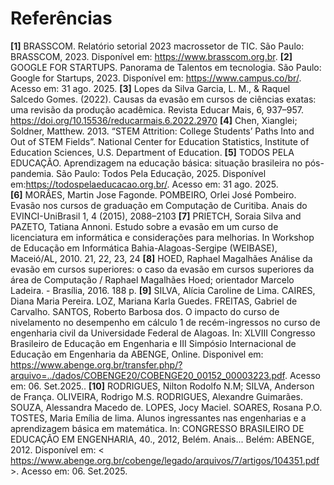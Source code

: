 # Referências
**[1]** BRASSCOM. Relatório setorial 2023 macrossetor de TIC. São Paulo: BRASSCOM, 2023. Disponível em: https://www.brasscom.org.br.
**[2]** GOOGLE FOR STARTUPS. Panorama de Talentos em tecnologia. São Paulo: Google for Startups, 2023. Disponível em: https://www.campus.co/br/. Acesso em: 31 ago. 2025.
**[3]** Lopes da Silva Garcia, L. M., & Raquel Salcedo Gomes. (2022). Causas da evasão em cursos de ciências exatas: uma revisão da produção acadêmica. Revista Educar Mais, 6, 937–957. https://doi.org/10.15536/reducarmais.6.2022.2970
**[4]** Chen, Xianglei; Soldner, Matthew. 2013. “STEM Attrition: College Students’ Paths Into and Out of STEM Fields”. National Center for Education Statistics, Institute of Education Sciences, U.S. Department of Education.
**[5]** TODOS PELA EDUCAÇÃO. Aprendizagem na educação básica: situação brasileira no pós-pandemia. São Paulo: Todos Pela Educação, 2025. Disponível em:https://todospelaeducacao.org.br/. Acesso em: 31 ago. 2025.  
**[6]** MORÂES, Martin Jose Fagonde. POMBEIRO, Orlei José Pombeiro. Evasão nos cursos de graduação em Computação de Curitiba. Anais do EVINCI-UniBrasil 1, 4 (2015), 2088–2103
**[7]** PRIETCH, Soraia Silva and PAZETO, Tatiana Annoni. Estudo sobre a evasão em um curso de licenciatura em informática e considerações para melhorias. In Workshop de Educação em Informática Bahia-Alagoas-Sergipe (WEIBASE), Maceió/AL, 2010. 21, 22, 23, 24
**[8]** HOED, Raphael Magalhães Análise da evasão em cursos superiores: o caso da evasão em cursos superiores da área de Computação / Raphael Magalhães Hoed; orientador Marcelo Ladeira. - Brasília, 2016. 188 p.
**[9]** SILVA, Alícia Caroline de Lima. CAIRES, Diana Maria Pereira. LOZ, Mariana Karla Guedes. FREITAS, Gabriel de Carvalho. SANTOS, Roberto Barbosa dos. O impacto do curso de nivelamento no desempenho em cálculo 1 de recém-ingressos no curso de engenharia civil da Universidade Federal de Alagoas. In: XLVIII Congresso Brasileiro de Educação em Engenharia e III Simpósio Internacional de Educação em Engenharia da ABENGE, Online. Disponivel em: <https://www.abenge.org.br/transfer.php/?arquivo=../dados/COBENGE20/COBENGE20_00152_00003223.pdf>. Acesso em: 06. Set.2025..
**[10]** RODRIGUES, Nilton Rodolfo N.M; SILVA, Anderson de França. OLIVEIRA, Rodrigo M.S. RODRIGUES, Alexandre Guimarães. SOUZA, Alessandra Macedo de. LOPES, Jocy Maciel. SOARES, Rosana P.O. TOSTES, Maria Emília de lima. Alunos ingressantes nas engenharias e a aprendizagem básica em matemática. In: CONGRESSO BRASILEIRO DE EDUCAÇÃO EM ENGENHARIA, 40., 2012, Belém. Anais... Belém: ABENGE, 2012. Disponível em: < https://www.abenge.org.br/cobenge/legado/arquivos/7/artigos/104351.pdf >. Acesso em: 06. Set.2025.
